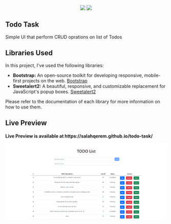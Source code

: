 <p align="center">
    <img src="https://user-images.githubusercontent.com/62269745/174906065-7bb63e14-879a-4740-849c-0821697aeec2.png#gh-light-mode-only" width="40%">
    <img src="https://user-images.githubusercontent.com/62269745/174906068-aad23112-20fe-4ec8-877f-3ee1d9ec0a69.png#gh-dark-mode-only" width="40%">
</p>

## Todo Task

Simple UI that perform CRUD oprations on list of Todos

## Libraries Used

In this project, I've used the following libraries:

- **Bootstrap:** An open-source toolkit for developing responsive, mobile-first projects on the web. [Bootstrap](https://getbootstrap.com/)
- **Sweetalert2:** A beautiful, responsive, and customizable replacement for JavaScript's popup boxes. [Sweetalert2](https://sweetalert2.github.io/)

Please refer to the documentation of each library for more information on how to use them.

## Live Preview

<h4 align="left">Live Preview is available at https://salahqerem.github.io/todo-task/</h4>

<img src="./assets/readme images/home-page.png" alt="home page"/>
